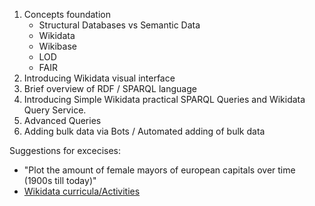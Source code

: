 1. Concepts foundation 
   - Structural Databases vs Semantic Data
   - Wikidata
   - Wikibase
   - LOD
   - FAIR
2. Introducing Wikidata visual interface
3. Brief overview of RDF / SPARQL language
4. Introducing Simple Wikidata practical SPARQL Queries and Wikidata Query Service.
5. Advanced Queries
6. Adding bulk data via Bots / Automated adding of bulk data

Suggestions for excecises:
- "Plot the amount of female mayors of european capitals over time (1900s till today)"
- [Wikidata curricula/Activities](https://www.wikidata.org/wiki/Wikidata:Wikidata_curricula/Activities)
